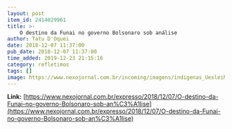 ```yaml
---
layout: post
item_id: 2414029961
title: >-
    O destino da Funai no governo Bolsonaro sob análise
author: Tatu D'Oquei
date: 2018-12-07 11:37:00
pub_date: 2018-12-07 11:37:00
time_added: 2019-12-23 21:15:16
category: refletimos
tags: []
image: https://www.nexojornal.com.br/incoming/imagens/indigenas_UesleiMarcelino_reuters.jpg/ALTERNATES/LANDSCAPE_720/indigenas_UesleiMarcelino_reuters.jpg
---
```


**Link:** [https://www.nexojornal.com.br/expresso/2018/12/07/O-destino-da-Funai-no-governo-Bolsonaro-sob-an%C3%A1lise](https://www.nexojornal.com.br/expresso/2018/12/07/O-destino-da-Funai-no-governo-Bolsonaro-sob-an%C3%A1lise)

